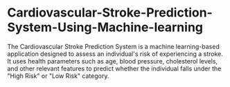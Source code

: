 # Cardiovascular-Stroke-Prediction-System-Using-Machine-learning

The Cardiovascular Stroke Prediction System is a machine learning-based application designed to assess an individual's risk of experiencing a stroke. It uses health parameters such as age, blood pressure, cholesterol levels, and other relevant features to predict whether the individual falls under the "High Risk" or "Low Risk" category.
